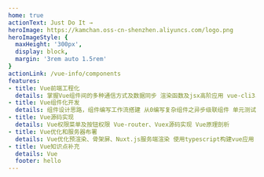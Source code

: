 ```yaml
---
home: true
actionText: Just Do It →
heroImage: https://kamchan.oss-cn-shenzhen.aliyuncs.com/logo.png
heroImageStyle: {
  maxHeight: '300px',
  display: block,
  margin: '3rem auto 1.5rem'
}
actionLink: /vue-info/components
features:
- title: Vue前端工程化
  details: 掌握Vue组件间的多种通信方式及数据同步 渲染函数及jsx高阶应用 vue-cli3、vuex、vue-router进阶之JWT认证
- title: Vue组件化开发
  details: 组件设计思路，组件编写工作流搭建 从0编写复杂组件之异步级联组件 单元测试编写及组件的发布
- title: Vue源码实现
  details: Vue权限菜单及按钮权限 Vue-router、Vuex源码实现 Vue原理剖析
- title: Vue优化和服务器布署
  details: Vue优化预渲染、骨架屏、Nuxt.js服务端渲染 使用typescript构建vue应用 Docker + nginx实现vue的布署和持续集成
- title: Vue知识点补充
  details: Vue
  footer: hello
---
```

<script type="text/javascript">
  export default{
    mounted(){
      document.getElementsByTagName('span')[6].style.cursor = 'pointer';
      document.getElementsByTagName('span')[6].children[1].target = 'blank';
      document.getElementsByTagName('span')[6].children[1].href='http://www.beian.miit.gov.cn'
    }
  }
</script>
